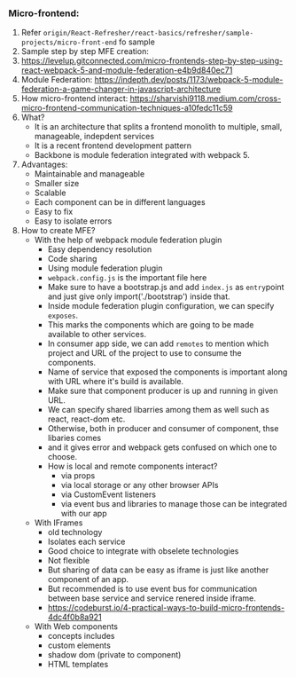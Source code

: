 ### Micro-frontend:
1. Refer `origin/React-Refresher/react-basics/refresher/sample-projects/micro-front-end` fo sample
2. Sample step by step MFE creation:
3. https://levelup.gitconnected.com/micro-frontends-step-by-step-using-react-webpack-5-and-module-federation-e4b9d840ec71
4. Module Federation: https://indepth.dev/posts/1173/webpack-5-module-federation-a-game-changer-in-javascript-architecture
5. How micro-frontend interact: https://sharvishi9118.medium.com/cross-micro-frontend-communication-techniques-a10fedc11c59
6. What?
     - It is an architecture that splits a frontend monolith to multiple, small, manageable, indepdent services
     - It is a recent frontend development pattern
     - Backbone is module federation integrated with webpack 5.
7. Advantages:
     - Maintainable and manageable
     - Smaller size
     - Scalable
     - Each component can be in different languages
     - Easy to fix
     - Easy to isolate errors
8. How to create MFE?
     - With the help of webpack module federation plugin
         - Easy dependency resolution
         - Code sharing
         - Using module federation plugin
         - `webpack.config.js` is the important file here
         - Make sure to have  a bootstrap.js and add `index.js` as `entry`point and just give only import('./bootstrap') inside that.
         - Inside module federation plugin configuration, we can specify `exposes`.
         - This marks the components which are going to be made available to other services.
         - In consumer app side, we can add `remotes` to mention which project and URL of the project to use to consume the components.
         - Name of service that exposed the components is important along with URL where it's build is available.
         - Make sure that component producer is up and running in given URL.
         - We can specify shared libarries among them as well such as react, react-dom etc.
         - Otherwise, both in producer and consumer of component, thse libaries comes
         - and it gives error and webpack gets confused on which one to choose.
         - How is local and remote components interact?
             - via props
             - via local storage or any other browser APIs
             - via CustomEvent listeners
             - via event bus and libraries to manage those can be integrated with our app
     - With IFrames
         - old technology
         - Isolates each service
         - Good choice to integrate with obselete technologies
         - Not flexible
         - But sharing of data can be easy as iframe is just like another component of an app.
         - But recommended is to use event bus for communication between base service and service renered inside iframe.
         - https://codeburst.io/4-practical-ways-to-build-micro-frontends-4dc4f0b8a921
     - With Web components
         - concepts includes
         - custom elements
         - shadow dom (private to component)
         - HTML templates
